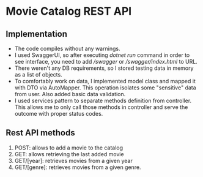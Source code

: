 # Movie Catalog REST API
## Implementation 
- The code compiles without any warnings.
- I used SwaggerUI, so after executing _dotnet run_ command in order to see interface, you need to add _/swagger_ or _/swagger/index.html_ to URL.
- There weren't any DB requirements, so I stored testing data in memory as a list of objects.
- To comfortably work on data, I implemented model class and mapped it with DTO via AutoMapper. This operation isolates some "sensitive" data from user. Also added basic data validation.
- I used services pattern to separate methods definition from controller. This allows me to only call those methods in controller and serve the outcome with proper status codes.
## Rest API methods
1) POST: allows to add a movie to the catalog
2) GET: allows retrieving the last added movie
3) GET/[year]: retrieves movies from a given year
4) GET/[genre]: retrieves movies from a given genre.